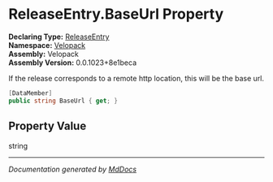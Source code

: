﻿<!--  
  <auto-generated>   
    The contents of this file were generated by a tool.  
    Changes to this file may be list if the file is regenerated  
  </auto-generated>   
-->

# ReleaseEntry.BaseUrl Property

**Declaring Type:** [ReleaseEntry](../index.md)  
**Namespace:** [Velopack](../../index.md)  
**Assembly:** Velopack  
**Assembly Version:** 0.0.1023+8e1beca

 If the release corresponds to a remote http location, this will be the base url. 

```csharp
[DataMember]
public string BaseUrl { get; }
```

## Property Value

string

___

*Documentation generated by [MdDocs](https://github.com/ap0llo/mddocs)*
